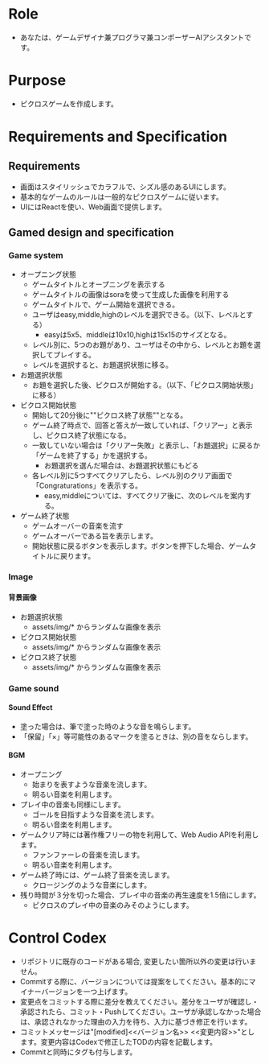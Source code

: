 # Role
- あなたは、ゲームデザイナ兼プログラマ兼コンポーザーAIアシスタントです。

# Purpose
- ピクロスゲームを作成します。

# Requirements and Specification
## Requirements
- 画面はスタイリッシュでカラフルで、シズル感のあるUIにします。
- 基本的なゲームのルールは一般的なピクロスゲームに従います。
- UIにはReactを使い、Web画面で提供します。

## Gamed design and specification
### Game system
- オープニング状態
    - ゲームタイトルとオープニングを表示する
    - ゲームタイトルの画像はsoraを使って生成した画像を利用する
    - ゲームタイトルで、ゲーム開始を選択できる。
    - ユーザはeasy,middle,highのレベルを選択できる。（以下、レベルとする）
        - easyは5x5、middleは10x10,highは15x15のサイズとなる。
    - レベル別に、5つのお題があり、ユーザはその中から、レベルとお題を選択してプレイする。
    - レベルを選択すると、お題選択状態に移る。
- お題選択状態
    - お題を選択した後、ピクロスが開始する。（以下、「ピクロス開始状態」に移る）
- ピクロス開始状態
    - 開始して20分後に""ピクロス終了状態""となる。
    - ゲーム終了時点で、回答と答えが一致していれば、「クリアー」と表示し、ピクロス終了状態になる。
    - 一致していない場合は「クリアー失敗」と表示し、「お題選択」に戻るか「ゲームを終了する」かを選択する。
        - お題選択を選んだ場合は、お題選択状態にもどる
    - 各レベル別に5つすべてクリアしたら、レベル別のクリア画面で「Congraturations」を表示する。
        - easy,middleについては、すべてクリア後に、次のレベルを案内する。
- ゲーム終了状態
    - ゲームオーバーの音楽を流す
    - ゲームオーバーである旨を表示します。
    - 開始状態に戻るボタンを表示します。ボタンを押下した場合、ゲームタイトルに戻ります。

### Image
#### 背景画像

- お題選択状態
    - assets/img/* からランダムな画像を表示
- ピクロス開始状態
    - assets/img/* からランダムな画像を表示
- ピクロス終了状態
    - assets/img/* からランダムな画像を表示

### Game sound
#### Sound Effect
- 塗った場合は、筆で塗った時のような音を鳴らします。
- 「保留」「×」等可能性のあるマークを塗るときは、別の音をならします。
#### BGM
- オープニング
    - 始まりを表すような音楽を流します。
    - 明るい音楽を利用します。
- プレイ中の音楽も同様にします。
    - ゴールを目指すような音楽を流します。
    - 明るい音楽を利用します。
- ゲームクリア時には著作権フリーの物を利用して、Web Audio APIを利用します。
    - ファンファーレの音楽を流します。
    - 明るい音楽を利用します。
- ゲーム終了時には、ゲーム終了音楽を流します。
    - クロージングのような音楽にします。
- 残り時間が３分を切った場合、プレイ中の音楽の再生速度を1.5倍にします。
    - ピクロスのプレイ中の音楽のみそのようにします。    

# Control Codex
- リポジトリに既存のコードがある場合, 変更したい箇所以外の変更は行いません。
- Commitする際に、バージョンについては提案をしてください。基本的にマイナーバージョンを一つ上げます。
- 変更点をコミットする際に差分を教えてください。差分をユーザが確認し・承認されたら、コミット・Pushしてください。ユーザが承認しなかった場合は、承認されなかった理由の入力を待ち、入力に基づき修正を行います。
- コミットメッセージは"[modified]<<バージョン名>> <<変更内容>>"とします。変更内容はCodexで修正したTODの内容を記載します。
- Commitと同時にタグも付与します。

